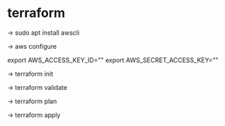 # terraform

-> sudo apt install awscli

-> aws configure

export AWS_ACCESS_KEY_ID=""
export AWS_SECRET_ACCESS_KEY=""

-> terraform init

-> terraform validate

-> terraform plan

-> terraform apply
